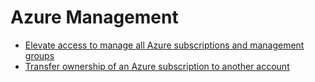 # Azure Management

- [Elevate access to manage all Azure subscriptions and management groups](https://docs.microsoft.com/en-us/azure/role-based-access-control/elevate-access-global-admin)
- [Transfer ownership of an Azure subscription to another account](https://docs.microsoft.com/en-us/azure/billing/billing-subscription-transfer#next-steps-after-accepting-ownership-of-a-subscription)